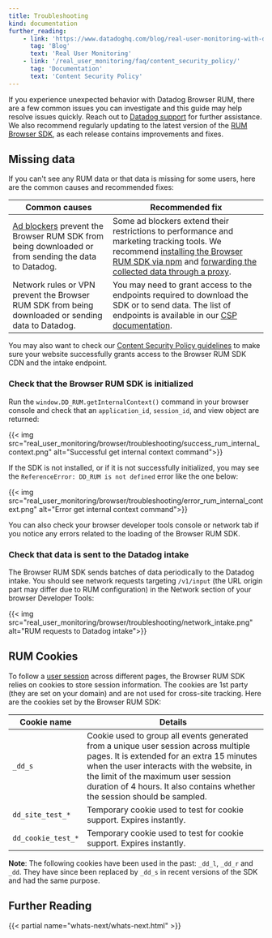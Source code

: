 ```yaml
---
title: Troubleshooting
kind: documentation
further_reading:
    - link: 'https://www.datadoghq.com/blog/real-user-monitoring-with-datadog/'
      tag: 'Blog'
      text: 'Real User Monitoring'
    - link: '/real_user_monitoring/faq/content_security_policy/'
      tag: 'Documentation'
      text: 'Content Security Policy'
---
```


If you experience unexpected behavior with Datadog Browser RUM, there are a few common issues you can investigate and this guide may help resolve issues quickly. Reach out to [Datadog support][1] for further assistance. We also recommend regularly updating to the latest version of the [RUM Browser SDK][2], as each release contains improvements and fixes.

## Missing data

If you can't see any RUM data or that data is missing for some users, here are the common causes and recommended fixes:

| Common causes                                                                                               | Recommended fix                                                                                                                                                                                          |
| ----------------------------------------------------------------------------------------------------------- | -------------------------------------------------------------------------------------------------------------------------------------------------------------------------------------------------------- |
| [Ad blockers][3] prevent the Browser RUM SDK from being downloaded or from sending the data to Datadog.     | Some ad blockers extend their restrictions to performance and marketing tracking tools. We recommend [installing the Browser RUM SDK via npm][4] and [forwarding the collected data through a proxy][5]. |
| Network rules or VPN prevent the Browser RUM SDK from being downloaded or sending data to Datadog. | You may need to grant access to the endpoints required to download the SDK or to send data. The list of endpoints is available in our [CSP documentation][6].                                        |

You may also want to check our [Content Security Policy guidelines][6] to make sure your website successfully grants access to the Browser RUM SDK CDN and the intake endpoint.

### Check that the Browser RUM SDK is initialized

Run the `window.DD_RUM.getInternalContext()` command in your browser console and check that an `application_id`, `session_id`, and view object are returned:

{{< img src="real_user_monitoring/browser/troubleshooting/success_rum_internal_context.png" alt="Successful get internal context command">}}

If the SDK is not installed, or if it is not successfully initialized, you may see the `ReferenceError: DD_RUM is not defined` error like the one below:

{{< img src="real_user_monitoring/browser/troubleshooting/error_rum_internal_context.png" alt="Error get internal context command">}}

You can also check your browser developer tools console or network tab if you notice any errors related to the loading of the Browser RUM SDK.

### Check that data is sent to the Datadog intake

The Browser RUM SDK sends batches of data periodically to the Datadog intake. You should see network requests targeting `/v1/input` (the URL origin part may differ due to RUM configuration) in the Network section of your browser Developer Tools:

{{< img src="real_user_monitoring/browser/troubleshooting/network_intake.png" alt="RUM requests to Datadog intake">}}

## RUM Cookies

To follow a [user session][7] across different pages, the Browser RUM SDK relies on cookies to store session information. The cookies are 1st party (they are set on your domain) and are not used for cross-site tracking. Here are the cookies set by the Browser RUM SDK:

| Cookie name        | Details                                                                                                                                                                                                                                                                                                  |
| ------------------ | -------------------------------------------------------------------------------------------------------------------------------------------------------------------------------------------------------------------------------------------------------------------------------------------------------- |
| `_dd_s`             | Cookie used to group all events generated from a unique user session across multiple pages. It is extended for an extra 15 minutes when the user interacts with the website, in the limit of the maximum user session duration of 4 hours. It also contains whether the session should be sampled. |
| `dd_site_test_*`   | Temporary cookie used to test for cookie support. Expires instantly.                                                                                                                                                                                                                                     |
| `dd_cookie_test_*` | Temporary cookie used to test for cookie support. Expires instantly.                                                                                                                                                                                                                                     |

**Note**: The following cookies have been used in the past: `_dd_l`, `_dd_r` and `_dd`. They have since been replaced by `_dd_s` in recent versions of the SDK and had the same purpose.

## Further Reading

{{< partial name="whats-next/whats-next.html" >}}

[1]: /help
[2]: https://github.com/DataDog/browser-sdk/blob/master/CHANGELOG.md
[3]: https://en.wikipedia.org/wiki/Ad_blocking
[4]: /real_user_monitoring/browser/#npm
[5]: /real_user_monitoring/faq/proxy_rum_data/?tab=npm
[6]: /real_user_monitoring/faq/content_security_policy/
[7]: /real_user_monitoring/browser/data_collected/?tab=session
